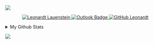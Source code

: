 <a href="https://leonardt-profile.netlify.app/">
  <img src="https://i.imgur.com/REAgn9o.jpg">
</a>
<p align="center">	
  <a href="https://www.linkedin.com/in/leonardtlauenstein/">
      <img alt="Leonardt Lauenstein" src="https://img.shields.io/badge/-LinkedIn-blue?style=flat-square&logo=Linkedin&logoColor=white" />
   </a>
  
  <a href="mailto:leonardt@outlook.com">
      <img src="https://camo.githubusercontent.com/b9cbb0fa6c31042495bcf7fb283d2bbdaaab3e26/68747470733a2f2f696d672e736869656c64732e696f2f62616467652f2d4f75746c6f6f6b2d3030373844343f7374796c653d666c61742d737175617265266c6f676f3d4d6963726f736f66742532304f75746c6f6f6b266c6f676f436f6c6f723d7768697465266c696e6b3d6d61696c746f3a6c656f6e61726474406f75746c6f6f6b2e636f6d" alt="Outlook Badge" data-canonical-src="https://img.shields.io/badge/-Outlook-0078D4?style=flat-square&amp;logo=Microsoft%20Outlook&amp;logoColor=white&amp;link=mailto:leonardt@outlook.com" style="max-width:100%;">
   </a>
   
   <a href="https://github.com/leovenom">
  <img src="https://camo.githubusercontent.com/f66b2dde2fa3fc83d83f750aede8003743ccf3a8/68747470733a2f2f696d672e736869656c64732e696f2f6769746875622f666f6c6c6f776572732f6c656f76656e6f6d3f6c6162656c3d666f6c6c6f77267374796c653d736f6369616c" alt="GitHub Leonardt" data-canonical-src="https://img.shields.io/github/followers/leovenom?label=follow&amp;style=social" style="max-width:100%;">
  </a>
  
</p>


<details>
  <summary>My Github Stats</summary>
  <br>

 <p align="">
    <img align="center" src="https://github-readme-stats.vercel.app/api?username=leovenom&show_icons=true" alt="Leonardt Lauenstein's Github Stats" alt="Leonardt Lauenstein's Github Status" />
  </p>
</details>

![](https://komarev.com/ghpvc/?username=leovenom&label=Views&color=blue&style=plastic)
